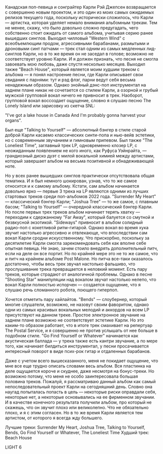 Канадская поп-певица и сонграйтер Карли Рэй Джепсен возвращается с совершенно новым проектом, и это один из моих самых ожидаемых релизов текущего года, поскольку исторически сложилось, что Карли — артистка, которая уделяет немало внимания альбомным трекам. Тем не менее, скажу, что было довольно сложно предугадать, чего собственно стоит ожидать от самого альбома, учитывая серию ранее вышедших синглов. Выходил чилловый "Western Wind" с всеобъемлющим продом, агрессивными барабанами, размытыми и дроновыми синт патчами — трек стал одним из самых медленных лид-синглов Карли, но в то же время он не заседал в голове; возможно не соответствует уровню Карли. И я должен признать, что песня не смогла завоевать мою любовь, даже спустя несколько месяцев. Выходил также "Beach House", который является моим худшим треком с альбома — я понял настроение песни, где Карли описывает свои свидания с парнями: тут и рэд флэг, парни ведут себя весьма ненадежным образом. Однако знойный дэнс-поп инструментал на заднем плане никак не сочетается со стилем Карли, а озорной и грубый мужской групповой вокал ничего не привносит в трек. Наоборот, групповой вокал воссоздает ощущение, словно я слушаю песню The Lonely Island или зарисовку из скетча SNL:

"I've got a lake house in Canada
And I'm probably gonna harvest your organs".

Был еще "Talking to Yourself" — абсолютный бэнгер в стиле старой доброй Карли касаемо классических синти-попа и нью-вейв эстетики, но с современным звучанием и гимновым припевом. Был также "The Loneliest Time", заглавный трек LP, одновременно клозер LP, с неожиданным появлением не кого иного, как Руфуса Уэйнрайта, — грандиозный диско дуэт с милой вокальной химией между артистами, который завершает альбом на весьма позитивной и обнадеживающей ноте.

Но у всех ранее вышедших синглов практически отсутствовала общая тематика. И я был немного шокирован, узнав, что то же самое относится и к самому альбому. Кстати, сам альбом начинается довольно ярко — первые 3 трека на LP являются одними из лучших стартовых треков среди поп-альбомов 2022 года. "Surrender My Heart" — классический бэнгер Карли; "Joshua Tree" — то же самое, с плавным басом; "Talking to Yourself" — очередной классический бэнгер Карли. Но после первых трех треков альбом начинает терять хватку — переходим к сдержанному "Far Away", который балуется со смутной и безвкусной экзотикой. "Sideways" привносит в альбом солидный радио-поп с кокетливой ритм-гитарой. Однако вокал во время хука звучит настолько агрессивно и отвлекающе, что впоследствии сам вокал Карли сродни искусственному. Что прискорбно, поскольку за десятилетие Карли смогла зарекомендовать себя как вполне себе опытная певица. Не знаю, зачем стоило внедрять ​​дополнительный питч, если на деле он все портит. Но по крайней мере это не то же самое, что и питч на крайнем альбоме Post Malone. Но питча все-таки оказалось достаточно, чтобы весь трек звучал настолько фальшиво, что прослушивание трека превращается в неловкий момент. Есть пару треков, которые страдают от аналогичной проблемы. Однако в песне "Shooting Star" манипуляции над вокалом звучат настолько нелепо, что вокал Карли полностью испорчен — создается ощущение, что я слушаю речь сломанного робота, поющего гиперпоп.

Хочется отметить пару хайлайтов. "Bends" — слоубернер, который многие слушатели, возможно, не назовут своим фаворитом, однако одни из самых красивых вокальных мелодий и аккордов на всем LP присутствуют на данном треке. Простое электронное звучание на заднем плане возможно не соответствует эстетике Карли. Но это каким-то образом работает, что в итоге трек смахивает на репертуар The Postal Service, и я совершенно не против услышать от нее больше в подобном стиле. "Go Find Yourself or Whatever" начинается как акустическая баллада — у трека также есть кантри звучание, а по мере того, как начинает билдиться инструментал, у песни просачивается интересный поворот в виде псих-рок гитар и отдаленных барабанов.

Даже с учетом всего вышесказанного, меня не покидает ощущение, что мне все еще трудно описать словами весь альбом. Вся пластинка на деле ощущается короче и скуднее, даже несмотря на бонус-треки. Но возможно потому, что меня не особо заинтересовала большая половина треков. Пожалуй, я рассматриваю данный альбом как самый непоследовательный проект Карли на сегодняшний день. Словно она наугад попыталась попасть в цель — некоторые риски оправдали себя, некоторые нет, а некоторые основывались на ее фирменном звучании. И в качестве конечного результата получили альбом, про который не скажешь, что он звучит плохо или великолепно. Что не обязательно плохо, и я с этим согласен. Но в то же время Карли является тем артистом, от которого я всегда жду большего.

Лучшие треки: Surrender My Heart, Joshua Tree, Talking to Yourself, Bends, Go Find Yourself or Whatever, The Loneliest Time
Худший трек: Beach House

LIGHT 6
